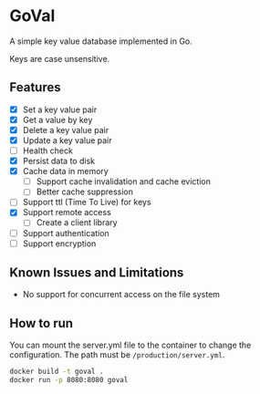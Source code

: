 # GoVal

A simple key value database implemented in Go.

Keys are case unsensitive.

## Features

- [x] Set a key value pair
- [x] Get a value by key
- [x] Delete a key value pair
- [x] Update a key value pair
- [ ] Health check
- [x] Persist data to disk
- [x] Cache data in memory
  - [ ] Support cache invalidation and cache eviction
  - [ ] Better cache suppression
- [ ] Support ttl (Time To Live) for keys
- [x] Support remote access
  - [ ] Create a client library
- [ ] Support authentication
- [ ] Support encryption

## Known Issues and Limitations

- No support for concurrent access on the file system

## How to run

You can mount the server.yml file to the container to change the configuration. The path must be `/production/server.yml`.

```bash
docker build -t goval .
docker run -p 8080:8080 goval
```

